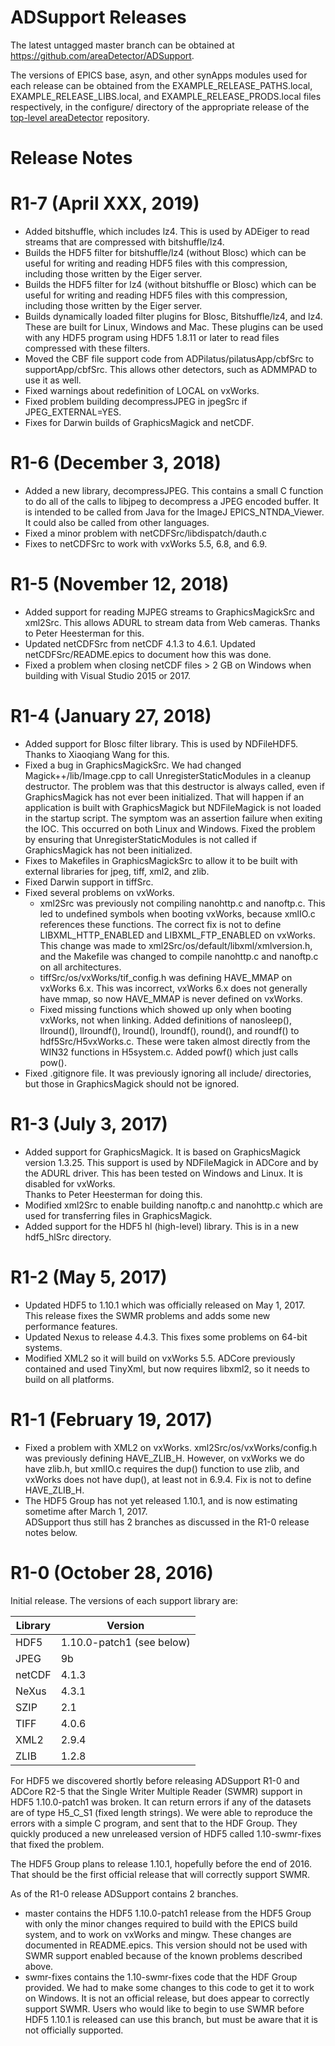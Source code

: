 ADSupport Releases
===============

The latest untagged master branch can be obtained at
https://github.com/areaDetector/ADSupport.

The versions of EPICS base, asyn, and other synApps modules used for each release can be obtained from 
the EXAMPLE_RELEASE_PATHS.local, EXAMPLE_RELEASE_LIBS.local, and EXAMPLE_RELEASE_PRODS.local
files respectively, in the configure/ directory of the appropriate release of the 
[top-level areaDetector](https://github.com/areaDetector/areaDetector) repository.
 

Release Notes
=============

R1-7 (April XXX, 2019)
========================
* Added bitshuffle, which includes lz4.
  This is used by ADEiger to read streams that are compressed with bitshuffle/lz4.
* Builds the HDF5 filter for bitshuffle/lz4 (without Blosc) which can be useful for writing and reading HDF5 files
  with this compression, including those written by the Eiger server.
* Builds the HDF5 filter for lz4 (without bitshuffle or Blosc) which can be useful for writing and reading HDF5 files
  with this compression, including those written by the Eiger server.
* Builds dynamically loaded filter plugins for Blosc, Bitshuffle/lz4, and lz4.  These are built for Linux, Windows and Mac.
  These plugins can be used with any HDF5 program using HDF5 1.8.11 or later to read files compressed with these filters.
* Moved the CBF file support code from ADPilatus/pilatusApp/cbfSrc to supportApp/cbfSrc.
  This allows other detectors, such as ADMMPAD to use it as well.
* Fixed warnings about redefinition of LOCAL on vxWorks.
* Fixed problem building decompressJPEG in jpegSrc if JPEG_EXTERNAL=YES.
* Fixes for Darwin builds of GraphicsMagick and netCDF.

R1-6 (December 3, 2018)
========================
* Added a new library, decompressJPEG. This contains a small C function to do all of the calls to libjpeg
  to decompress a JPEG encoded buffer.  It is intended to be called from Java for the ImageJ EPICS_NTNDA_Viewer.
  It could also be called from other languages.
* Fixed a minor problem with netCDFSrc/libdispatch/dauth.c
* Fixes to netCDFSrc to work with vxWorks 5.5, 6.8, and 6.9.


R1-5 (November 12, 2018)
========================
* Added support for reading MJPEG streams to GraphicsMagickSrc and xml2Src.  This allows ADURL to stream
  data from Web cameras. Thanks to Peter Heesterman for this.
* Updated netCDFSrc from netCDF 4.1.3 to 4.6.1.  Updated netCDFSrc/README.epics to document how this was done.
* Fixed a problem when closing netCDF files > 2 GB on Windows when building with Visual Studio 2015 or 2017.


R1-4 (January 27, 2018)
========================
* Added support for Blosc filter library.  This is used by NDFileHDF5.  Thanks to Xiaoqiang Wang for this.
* Fixed a bug in GraphicsMagickSrc.  We had changed Magick++/lib/Image.cpp to call UnregisterStaticModules in
  a cleanup destructor.  The problem was that this destructor is always called, even if GraphicsMagick has not
  ever been initialized.  That will happen if an application is built with GraphicsMagick but NDFileMagick is
  not loaded in the startup script.  The symptom was an assertion failure when exiting the IOC.  This occurred
  on both Linux and Windows.  Fixed the problem by ensuring that UnregisterStaticModules is not called if
  GraphicsMagick has not been initialized.
* Fixes to Makefiles in GraphicsMagickSrc to allow it to be built with external libraries 
  for jpeg, tiff, xml2, and zlib.
* Fixed Darwin support in tiffSrc.
* Fixed several problems on vxWorks.  
  * xml2Src was previously not compiling nanohttp.c and nanoftp.c.
    This led to undefined symbols when booting vxWorks, because xmlIO.c references these functions.
    The correct fix is not to define LIBXML_HTTP_ENABLED and LIBXML_FTP_ENABLED on vxWorks. 
    This change was made to xml2Src/os/default/libxml/xmlversion.h, and the Makefile was changed to 
    compile nanohttp.c and nanoftp.c on all architectures.
  * tiffSrc/os/vxWorks/tif_config.h was defining HAVE_MMAP on vxWorks 6.x. This was incorrect, 
    vxWorks 6.x does not generally have mmap, so now HAVE_MMAP is never defined on vxWorks.
  * Fixed missing functions which showed up only when booting vxWorks, not when linking.
    Added definitions of nanosleep(), llround(), llroundf(), lround(), lroundf(), round(), and roundf()
    to hdf5Src/H5vxWorks.c.  These were taken almost directly from the WIN32 functions in H5system.c.
    Added powf() which just calls pow().
* Fixed .gitignore file.  It was previously ignoring all include/ directories, but those in GraphicsMagick
  should not be ignored.


R1-3 (July 3, 2017)
========================
* Added support for GraphicsMagick.  It is based on GraphicsMagick version 1.3.25.
  This support is used by NDFileMagick in ADCore and by the ADURL driver.
  This has been tested on Windows and Linux.  It is disabled for vxWorks.  
  Thanks to Peter Heesterman for doing this. 
* Modified xml2Src to enable building nanoftp.c and nanohttp.c which are used for transferring files
  in GraphicsMagick.
* Added support for the HDF5 hl (high-level) library.  This is in a new hdf5_hlSrc directory.  


R1-2 (May 5, 2017)
========================
* Updated HDF5 to 1.10.1 which was officially released on May 1, 2017.  
  This release fixes the SWMR problems and adds some new performance features.
* Updated Nexus to release 4.4.3.  This fixes some problems on 64-bit systems.
* Modified XML2 so it will build on vxWorks 5.5.  ADCore previously contained and used TinyXml,
  but now requires libxml2, so it needs to build on all platforms.


R1-1 (February 19, 2017)
========================
* Fixed a problem with XML2 on vxWorks.  xml2Src/os/vxWorks/config.h was previously defining HAVE_ZLIB_H.
  However, on vxWorks we do have zlib.h, but xmlIO.c requires the dup() function to use zlib, and vxWorks 
  does not have dup(), at least not in 6.9.4.  Fix is not to define HAVE_ZLIB_H.
* The HDF5 Group has not yet released 1.10.1, and is now estimating sometime after March 1, 2017.  
  ADSupport thus still has 2 branches as discussed in the R1-0 release notes below.


R1-0 (October 28, 2016)
========================
Initial release.  The versions of each support library are:

Library | Version
------- | -------
HDF5    | 1.10.0-patch1 (see below)
JPEG    | 9b
netCDF  | 4.1.3  
NeXus   | 4.3.1
SZIP    | 2.1
TIFF    | 4.0.6
XML2    | 2.9.4
ZLIB    | 1.2.8

For HDF5 we discovered shortly before releasing ADSupport R1-0 and ADCore R2-5 that the
Single Writer Multiple Reader (SWMR) support in HDF5 1.10.0-patch1 was broken.
It can return errors if any of the datasets are of type H5_C_S1 (fixed length strings).
We were able to reproduce the errors with a simple C program, and sent that to the HDF Group.
They quickly produced a new unreleased version of HDF5 called 1.10-swmr-fixes that fixed the problem.

The HDF5 Group plans to release 1.10.1, hopefully before the end of 2016.  That should be
the first official release that will correctly support SWMR.

As of the R1-0 release ADSupport contains 2 branches. 
- master contains the HDF5 1.10.0-patch1 release from the HDF5 Group with only the minor changes
  required to build with the EPICS build system, and to work on vxWorks and mingw.
  These changes are documented in README.epics.  This version should not be used with SWMR
  support enabled because of the known problems described above.
- swmr-fixes contains the 1.10-swmr-fixes code that the HDF Group provided.
  We had to make some changes to this code to get it to work on Windows.
  It is not an official release, but does appear to correctly support SWMR.
  Users who would like to begin to use SWMR before HDF5 1.10.1 is released can use
  this branch, but must be aware that it is not officially supported. 
